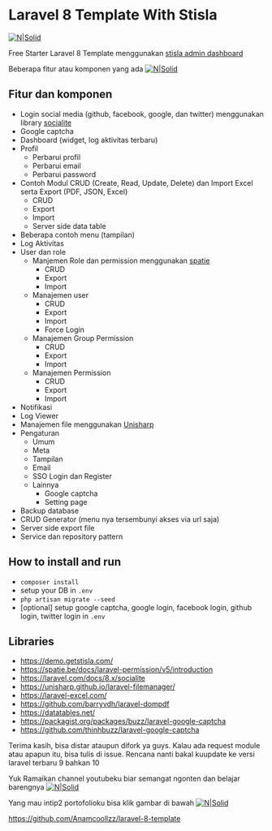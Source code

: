 # Laravel 8 Template With Stisla

[![N|Solid](https://res.cloudinary.com/sistem-informasi/image/upload/c_scale,w_100/v1677141031/logo_srs66z.png)](https://anamapp.my.id)

Free Starter Laravel 8 Template menggunakan [stisla admin dashboard ](https://github.com/stisla/stisla)

Beberapa fitur atau komponen yang ada
[![N|Solid](https://res.cloudinary.com/sistem-informasi/image/upload/v1677142211/Screen_Shot_2023-02-23_at_15.26.27_axnj7a.png)](https://anamapp.my.id)

## Fitur dan komponen

-   Login social media (github, facebook, google, dan twitter) menggunakan library [socialite](https://laravel.com/docs/8.x/socialite)
-   Google captcha
-   Dashboard (widget, log aktivitas terbaru)
-   Profil
    -   Perbarui profil
    -   Perbarui email
    -   Perbarui password
-   Contoh Modul CRUD (Create, Read, Update, Delete) dan Import Excel serta Export (PDF, JSON, Excel)
    -   CRUD
    -   Export
    -   Import
    -   Server side data table
-   Beberapa contoh menu (tampilan)
-   Log Aktivitas
-   User dan role
    -   Manjemen Role dan permission menggunakan [spatie](https://spatie.be/docs/laravel-permission/v5/introduction)
        -   CRUD
        -   Export
        -   Import
    -   Manajemen user
        -   CRUD
        -   Export
        -   Import
        -   Force Login
    -   Manajemen Group Permission
        -   CRUD
        -   Export
        -   Import
    -   Manajemen Permission
        -   CRUD
        -   Export
        -   Import
-   Notifikasi
-   Log Viewer
-   Manajemen file menggunakan [Unisharp](https://unisharp.github.io/laravel-filemanager/)
-   Pengaturan
    -   Umum
    -   Meta
    -   Tampilan
    -   Email
    -   SSO Login dan Register
    -   Lainnya
        -   Google captcha
        -   Setting page
-   Backup database
-   CRUD Generator (menu nya tersembunyi akses via url saja)
-   Server side export file
-   Service dan repository pattern

## How to install and run

-   `composer install`
-   setup your DB in `.env`
-   `php artisan migrate --seed`
-   [optional] setup google captcha, google login, facebook login, github login, twitter login in `.env`

## Libraries

-   https://demo.getstisla.com/
-   https://spatie.be/docs/laravel-permission/v5/introduction
-   https://laravel.com/docs/8.x/socialite
-   https://unisharp.github.io/laravel-filemanager/
-   https://laravel-excel.com/
-   https://github.com/barryvdh/laravel-dompdf
-   https://datatables.net/
-   https://packagist.org/packages/buzz/laravel-google-captcha
-   https://github.com/thinhbuzz/laravel-google-captcha

Terima kasih, bisa distar ataupun difork ya guys. Kalau ada request module atau apapun itu, bisa tulis di issue.
Rencana nanti bakal kuupdate ke versi laravel terbaru 9 bahkan 10

Yuk Ramaikan channel youtubeku biar semangat ngonten dan belajar barengnya
[![N|Solid](https://res.cloudinary.com/sistem-informasi/image/upload/c_scale,w_120,z_2.7/v1677481731/youtube-logo-hd-8_x1zdwb.png)](https://www.youtube.com/channel/UCwF-njZKFE30pZwWFtp84fA)

Yang mau intip2 portofolioku bisa klik gambar di bawah
[![N|Solid](https://res.cloudinary.com/sistem-informasi/image/upload/c_thumb,w_100/v1677481520/1664200200147_it7bza.jpg)](https://anamapp.my.id)

https://github.com/Anamcoollzz/laravel-8-template
